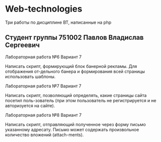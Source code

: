 # Web-technologies
Три работы по дисциплине ВТ, написанные на php 
## Студент группы 751002 Павлов Владислав Сергеевич

Лабораторная работа №6
Вариант 7

Написать скрипт, формирующий блок банерной рекламы. Для отображения от-дельного банера и формирования всей страницы использовать шаблоны.

Лабораторная работа №7
Вариант 7

Написать скрипт, позволяющий определять, какие страницы сайта посетил поль-зователь (при этом пользователь не регистрируется и не авторизуется на сайте).

Лабораторная работа №8
Вариант 7

Написать скрипт, отправляющий полученное через форму письмо указанному адресату. Письмо может содержать произвольное количество вложений (attach-ments).
